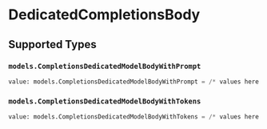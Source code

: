 # DedicatedCompletionsBody


## Supported Types

### `models.CompletionsDedicatedModelBodyWithPrompt`

```python
value: models.CompletionsDedicatedModelBodyWithPrompt = /* values here */
```

### `models.CompletionsDedicatedModelBodyWithTokens`

```python
value: models.CompletionsDedicatedModelBodyWithTokens = /* values here */
```


